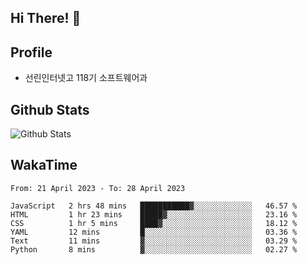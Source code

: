 ## Hi There! 👋

## Profile

-   선린인터넷고 118기 소프트웨어과

## Github Stats

![Github Stats](https://github-readme-stats.vercel.app/api/top-langs/?username=NY0510&theme=tokyonight&hide_border=true&layout=compact)

## WakaTime

<!--START_SECTION:waka-->

```text
From: 21 April 2023 - To: 28 April 2023

JavaScript   2 hrs 48 mins   ███████████▓░░░░░░░░░░░░░   46.57 %
HTML         1 hr 23 mins    █████▓░░░░░░░░░░░░░░░░░░░   23.16 %
CSS          1 hr 5 mins     ████▓░░░░░░░░░░░░░░░░░░░░   18.12 %
YAML         12 mins         █░░░░░░░░░░░░░░░░░░░░░░░░   03.36 %
Text         11 mins         ▓░░░░░░░░░░░░░░░░░░░░░░░░   03.29 %
Python       8 mins          ▓░░░░░░░░░░░░░░░░░░░░░░░░   02.27 %
```

<!--END_SECTION:waka-->
